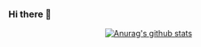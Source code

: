 ### Hi there 👋

<div align=center>
  
  
[![Anurag's github stats](https://github-readme-stats.vercel.app/api?username=ureChanger&show_icons=true&theme=vue-dark&count_private=true)](https://github.com/anuraghazra/github-readme-stats)


</div>
